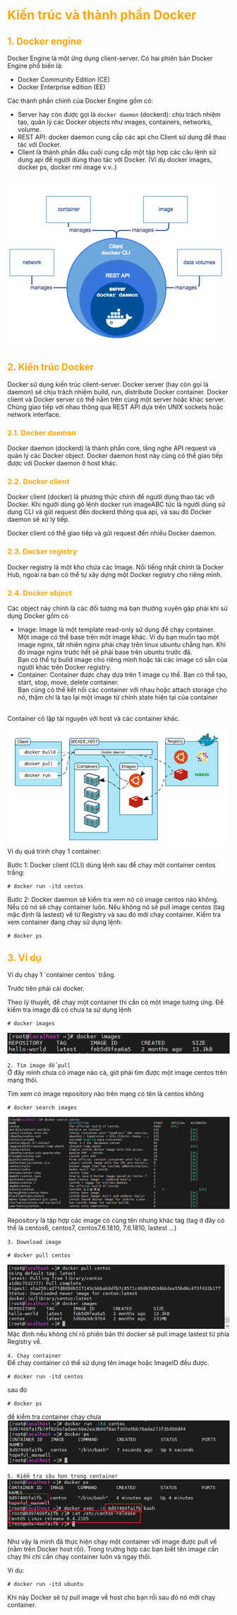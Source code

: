 <h1 style="color:orange">Kiến trúc và thành phần Docker</h1>
<h2 style="color:orange">1. Docker engine</h2>
Docker Engine là một ứng dụng client-server. Có hai phiên bản Docker Engine phổ biến là:

- Docker Community Edition (CE)
- Docker Enterprise edition (EE)

Các thành phần chính của Docker Engine gồm có:
- Server hay còn được gọi là `docker daemon` (dockerd): chịu trách nhiệm tạo, quản lý các Docker objects như images, containers, networks, volume.
- REST API: docker daemon cung cấp các api cho Client sử dụng để thao tác với Docker.
- Client là thành phần đầu cuối cung cấp một tập hợp các câu lệnh sử dụng api để người dùng thao tác với Docker. (Ví dụ docker images, docker ps, docker rmi image v.v..)

![docker-components1](../img/docker-components1.png)<br>
<h2 style="color:orange">2. Kiến trúc Docker</h2>
Docker sử dụng kiến trúc client-server. Docker server (hay còn gọi là daemon) sẽ chịu trách nhiệm build, run, distribute Docker container. Docker client và Docker server có thể nằm trên cùng một server hoặc khác server. Chúng giao tiếp với nhau thông qua REST API dựa trên UNIX sockets hoặc network interface.
<h3 style="color:orange">2.1. Docker daemon</h3>
Docker daemon (dockerd) là thành phần core, lắng nghe API request và quản lý các Docker object. Docker daemon host này cũng có thể giao tiếp được với Docker daemon ở host khác.
<h3 style="color:orange">2.2. Docker client</h3>
Docker client (docker) là phương thức chính để người dùng thao tác với Docker. Khi người dùng gõ lệnh docker run imageABC tức là người dùng sử dụng CLI và gửi request đến dockerd thông qua api, và sau đó Docker daemon sẽ xử lý tiếp.

Docker client có thể giao tiếp và gửi request đến nhiều Docker daemon.
<h3 style="color:orange">2.3. Docker registry</h3>
Docker registry là một kho chứa các Image. Nổi tiếng nhất chính là Docker Hub, ngoài ra bạn có thể tự xây dựng một Docker registry cho riêng mình.
<h3 style="color:orange">2.4. Docker object</h3>
Các object này chính là các đối tượng mà bạn thường xuyên gặp phải khi sử dụng Docker gồm có

- Image: Image là một template read-only sử dụng để chạy container.<br>
Một image có thể base trên một image khác. Ví dụ bạn muốn tạo một image nginx, tất nhiên nginx phải chạy trên linux ubuntu chẳng hạn. Khi đó image nginx trước hết sẽ phải base trên ubuntu trước đã.<br>
Bạn có thể tự build image cho riêng mình hoặc tải các image có sẵn của người khác trên Docker registry.
- Container: Container được chạy dựa trên 1 image cụ thể. Bạn có thể tạo, start, stop, move, delete container.<br>
Bạn cũng có thể kết nối các container với nhau hoặc attach storage cho nó, thậm chí là tạo lại một image từ chính state hiện tại của container
<br>
Container cô lập tài nguyên với host và các container khác.

![docker-components2](../img/docker-components2.png)<br>
Ví dụ quá trình chạy 1 container:

Bước 1: Docker client (CLI) dùng lệnh sau để chạy một container centos trắng:

    # docker run -itd centos
Bước 2: Docker daemon sẽ kiểm tra xem nó có image centos nào không. Nếu có nó sẽ chạy container luôn. Nếu không nó sẽ pull image centos (tag mặc định là lastest) về từ Registry và sau đó mới chạy container. Kiểm tra xem container đang chạy sử dụng lệnh:

    # docker ps
<h2 style="color:orange">3. Ví dụ</h2>
Ví dụ chạy 1 `container centos` trắng.

Trước tiên phải cài docker.

Theo lý thuyết, để chạy một container thì cần có một image tương ứng. Để kiểm tra image đã có chưa ta sử dụng lệnh

    # docker images
![docker-components3](../img/docker-components3.png)<br>

`2. Tìm image để pull`<br>
Ở đây mình chưa có image nào cả, giờ phải tìm được một image centos trên mạng thôi.

Tìm xem có image repository nào trên mạng có tên là centos không

    # docker search images
![docker-components4](../img/docker-components4.png)<br>

Repository là tập hợp các image có cùng tên nhưng khác tag (tag ở đây có thể là centos6, centos7, centos7.6.1810, 7.6.1810, lastest …)

`3. Download image`<br>

    # docker pull centos
![docker-components5](../img/docker-components5.png)<br>
Mặc định nếu không chỉ rõ phiên bản thì docker sẽ pull image lastest từ phía Registry về.

`4. Chạy container`<br>
Để chạy container có thể sử dụng tên image hoặc ImageID đều được.

    # docker run -itd centos
sau đó

    # docker ps
để kiểm tra container chạy chưa
![docker-components6](../img/docker-components6.png)<br>

`5. Kiểm tra sâu hơn trong container`<br>
![docker-components7](../img/docker-components7.png)<br>

Như vậy là mình đã thực hiện chạy một container với image được pull về (nằm trên Docker host rồi). Trong trường hợp các bạn biết tên image cần chạy thì chỉ cần chạy container luôn và ngay thôi.

Ví dụ: 

    # docker run -itd ubuntu
Khi này Docker sẽ tự pull image về host cho bạn rồi sau đó nó mới chạy container.